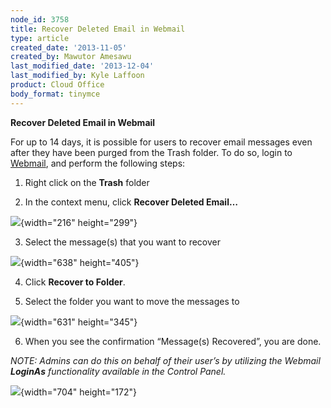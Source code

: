 ```yaml
---
node_id: 3758
title: Recover Deleted Email in Webmail
type: article
created_date: '2013-11-05'
created_by: Mawutor Amesawu
last_modified_date: '2013-12-04'
last_modified_by: Kyle Laffoon
product: Cloud Office
body_format: tinymce
---
```


**Recover Deleted Email in Webmail**

For up to 14 days, it is possible for users to recover email messages
even after they have been
purged from the Trash folder. To do so, login to
[Webmail](https://apps.rackspace.com "Webmail Login"), and perform the
following steps:

1. Right click on the **Trash** folder

2. In the context menu, click **Recover Deleted Email&mldr;**

![](https://8026b2e3760e2433679c-fffceaebb8c6ee053c935e8915a3fbe7.ssl.cf2.rackcdn.com/field/image/RecoverDeleted_1.png){width="216"
height="299"}

3. Select the message(s) that you want to recover

![](https://8026b2e3760e2433679c-fffceaebb8c6ee053c935e8915a3fbe7.ssl.cf2.rackcdn.com/field/image/RecoverDeleted_2.png){width="638"
height="405"}

4. Click **Recover to Folder**.

5. Select the folder you want to move the messages to

![](https://8026b2e3760e2433679c-fffceaebb8c6ee053c935e8915a3fbe7.ssl.cf2.rackcdn.com/field/image/RecoverDeleted_3.png){width="631"
height="345"}

6. When you see the confirmation &ldquo;Message(s) Recovered&rdquo;, you are done.

*NOTE: Admins can do this on behalf of their user&rsquo;s by utilizing the
Webmail **LoginAs***
*functionality available in the Control Panel.*

![](https://8026b2e3760e2433679c-fffceaebb8c6ee053c935e8915a3fbe7.ssl.cf2.rackcdn.com/field/image/recoverdeleted_4.png){width="704"
height="172"}

